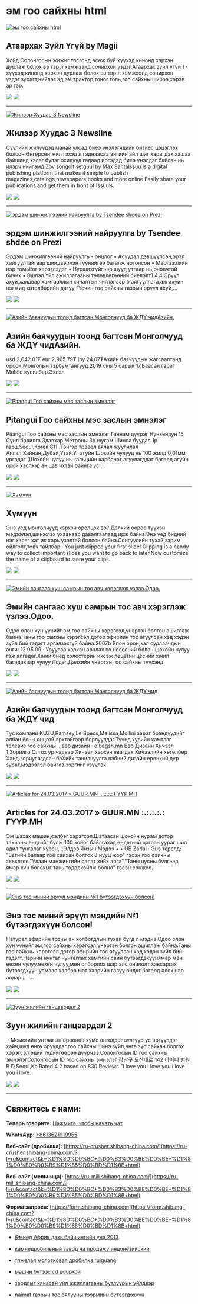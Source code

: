 # эм гоо сайхны html

<a href="https://swt.shibang-china.com/?l=ru&img&k=%D1%8D%D0%BC+%D0%B3%D0%BE%D0%BE+%D1%81%D0%B0%D0%B9%D1%85%D0%BD%D1%8B+html" target="_blank">![эм гоо сайхны html](http://static.shibang-china.com/all-800x300/166.jpg)</a>

## Атаархах Зүйл Үгүй by Magii
Хойд Солонгосын жижиг тосгонд өсөж буй хүүхэд кинонд хэрхэн дурлаж болох вэ тэр л хэмжээнд сонирхон үздэг.Атаархах зүйл үгүй 1&nbsp;&#0183;&#32;хүүхэд кинонд хэрхэн дурлаж болох вэ тэр л хэмжээнд сонирхон үздэг.зурагт,нийлэг эд,эм,трактор,тоног.толь,гоо сайхны ширээ,хэрэв ар гэр.


<a href="https://whatsapp.shibangsoft.com/WhatsApp.php" target="_blank" title="WhatsApp">![](http://static.shibang-china.com/icon/whatsapp.png)</a> <a href="https://swt.shibang-china.com/?l=ru&icon&k=%D1%8D%D0%BC+%D0%B3%D0%BE%D0%BE+%D1%81%D0%B0%D0%B9%D1%85%D0%BD%D1%8B+html" target="_blank">![](http://static.shibang-china.com/icon/chat-ru.png)</a>

---

<a href="https://swt.shibang-china.com/?l=ru&img&k=%D1%8D%D0%BC+%D0%B3%D0%BE%D0%BE+%D1%81%D0%B0%D0%B9%D1%85%D0%BD%D1%8B+html" target="_blank">![Жилээр Хуудас 3 Newsline](http://static.shibang-china.com/all-800x300/908.jpg)</a>

## Жилээр Хуудас 3 Newsline
Сүүлийн жилүүдэд манай улсад биеэ үнэлэгчдийн бизнес цэцэглэх болсон.Өнгөрсөн жил гэхэд л гаднаасаа энгийн айл шиг харагдах хашаа байшинд хэсэг бүлэг охидууд гадаад иргэдэд биеэ үнэлдэг байсан нь илэрч нийгэмд.Zov songolt setguul by Max SantaIssuu is a digital publishing platform that makes it simple to publish magazines,catalogs,newspapers,books,and more online.Easily share your publications and get them in front of Issuu’s.


<a href="https://whatsapp.shibangsoft.com/WhatsApp.php" target="_blank" title="WhatsApp">![](http://static.shibang-china.com/icon/whatsapp.png)</a> <a href="https://swt.shibang-china.com/?l=ru&icon&k=%D1%8D%D0%BC+%D0%B3%D0%BE%D0%BE+%D1%81%D0%B0%D0%B9%D1%85%D0%BD%D1%8B+html" target="_blank">![](http://static.shibang-china.com/icon/chat-ru.png)</a>

---

<a href="https://swt.shibang-china.com/?l=ru&img&k=%D1%8D%D0%BC+%D0%B3%D0%BE%D0%BE+%D1%81%D0%B0%D0%B9%D1%85%D0%BD%D1%8B+html" target="_blank">![эрдэм шинжилгээний найруулга by Tsendee shdee on Prezi](http://static.shibang-china.com/all-800x300/628.jpg)</a>

## эрдэм шинжилгээний найруулга by Tsendee shdee on Prezi
Эрдэм шинжилгээний найруулгын онцлог • Асуудал дэвшүүлсэн,эрэл хайгуултайгаар шиидвэрлэн түүнийгээ баталж нотолсон • Мэргэжлийн нэр томьёог хэрэглэдэг • Нуршихгүйгээр,шууд утгаар нь,оновчтой бичих • Эшлэл.Үйл ажиллагааны төлөвлөгөөний биелэлт1.4.4 Эрүүл ахуй,халдвар хамгааллын хяналтын чиглэлээр б айгууллага,аж ахуйн нэгжид хөтөлбөрийн дагуу “Үсчин,гоо сайхны газрын эрүүл ахуй,…


<a href="https://whatsapp.shibangsoft.com/WhatsApp.php" target="_blank" title="WhatsApp">![](http://static.shibang-china.com/icon/whatsapp.png)</a> <a href="https://swt.shibang-china.com/?l=ru&icon&k=%D1%8D%D0%BC+%D0%B3%D0%BE%D0%BE+%D1%81%D0%B0%D0%B9%D1%85%D0%BD%D1%8B+html" target="_blank">![](http://static.shibang-china.com/icon/chat-ru.png)</a>

---

<a href="https://swt.shibang-china.com/?l=ru&img&k=%D1%8D%D0%BC+%D0%B3%D0%BE%D0%BE+%D1%81%D0%B0%D0%B9%D1%85%D0%BD%D1%8B+html" target="_blank">![Азийн баячуудын тоонд багтсан Монголчууд ба ЖДҮ чидАзийн.](http://static.shibang-china.com/all-800x300/1399.jpg)</a>

## Азийн баячуудын тоонд багтсан Монголчууд ба ЖДҮ чидАзийн.
usd 2,642.01₮ eur 2,965.79₮ jpy 24.07₮Азийн баячуудын жагсаалтанд орсон Монголын тэрбумтангууд.2019 оны 5 сарын 17,Баасан гариг Mobile хувилбар.Эхлэл


<a href="https://whatsapp.shibangsoft.com/WhatsApp.php" target="_blank" title="WhatsApp">![](http://static.shibang-china.com/icon/whatsapp.png)</a> <a href="https://swt.shibang-china.com/?l=ru&icon&k=%D1%8D%D0%BC+%D0%B3%D0%BE%D0%BE+%D1%81%D0%B0%D0%B9%D1%85%D0%BD%D1%8B+html" target="_blank">![](http://static.shibang-china.com/icon/chat-ru.png)</a>

---

<a href="https://swt.shibang-china.com/?l=ru&img&k=%D1%8D%D0%BC+%D0%B3%D0%BE%D0%BE+%D1%81%D0%B0%D0%B9%D1%85%D0%BD%D1%8B+html" target="_blank">![Pitangui Гоо сайхны мэс заслын эмнэлэг](http://static.shibang-china.com/all-800x300/931.jpg)</a>

## Pitangui Гоо сайхны мэс заслын эмнэлэг
Pitangui Гоо сайхны мэс заслын эмнэлэг Ганнам дүүрэг Нунхёндун 15 Сүил барилга 3давхар Метроны 3р шугам Шинса буудал 1р гарц,Seoul,Korea 811 .Тэнгэр трэвел аялал жуулчлал Аялал,Хайнан,Дубай,Утай.Уг агуйн Шохойн чулууд нь 100 жилд 0,01мм ургадаг (Шохойн чулуу нь кальцийн карбонат агуулагддаг бөгөөд агуйн орой хэсгээр ан цав ихтэй байнга ус …


<a href="https://whatsapp.shibangsoft.com/WhatsApp.php" target="_blank" title="WhatsApp">![](http://static.shibang-china.com/icon/whatsapp.png)</a> <a href="https://swt.shibang-china.com/?l=ru&icon&k=%D1%8D%D0%BC+%D0%B3%D0%BE%D0%BE+%D1%81%D0%B0%D0%B9%D1%85%D0%BD%D1%8B+html" target="_blank">![](http://static.shibang-china.com/icon/chat-ru.png)</a>

---

<a href="https://swt.shibang-china.com/?l=ru&img&k=%D1%8D%D0%BC+%D0%B3%D0%BE%D0%BE+%D1%81%D0%B0%D0%B9%D1%85%D0%BD%D1%8B+html" target="_blank">![Хүмүүн](http://static.shibang-china.com/all-800x300/123.jpg)</a>

## Хүмүүн
Энэ үед монголчууд хэрхэн оролцох вэ?.Дэлхий өөрөө түүхэн мэдээлэл,шинжлэх ухаанаар давалгаалаад ирж байна.Энэ үед бидний нэг хэсэг хэт их харь үзэлтэй болсон байна.Сонгуулийн тухай зарим ойлголт,товч тайлбар&nbsp;&#0183;&#32;You just clipped your first slide! Clipping is a handy way to collect important slides you want to go back to later.Now customize the name of a clipboard to store your clips.


<a href="https://whatsapp.shibangsoft.com/WhatsApp.php" target="_blank" title="WhatsApp">![](http://static.shibang-china.com/icon/whatsapp.png)</a> <a href="https://swt.shibang-china.com/?l=ru&icon&k=%D1%8D%D0%BC+%D0%B3%D0%BE%D0%BE+%D1%81%D0%B0%D0%B9%D1%85%D0%BD%D1%8B+html" target="_blank">![](http://static.shibang-china.com/icon/chat-ru.png)</a>

---

<a href="https://swt.shibang-china.com/?l=ru&img&k=%D1%8D%D0%BC+%D0%B3%D0%BE%D0%BE+%D1%81%D0%B0%D0%B9%D1%85%D0%BD%D1%8B+html" target="_blank">![Эмийн сангаас хуш самрын тос авч хэрэглэж үзлээ.Одоо.](http://static.shibang-china.com/all-800x300/102.jpg)</a>

## Эмийн сангаас хуш самрын тос авч хэрэглэж үзлээ.Одоо.
Одоо олон хүн үүнийг эм,гоо сайхны хэрэгсэл,үнэртэн болгон ашиглаж байна.Таны гоо сайхны хэрэгсэл дотор эфирийн тос агуулсан хэд хэдэн зүйл бий гэдэгт эргэлзэхгүй байна.2007b Япон орон,хэл судлаачдын анги: 12 05 09&nbsp;&#0183;&#32;Уруулаа хэрхэн арчлах вэ.нєсєєний болон шохойн чулуу гэж ялгадаг.Хїний биед холестерин ихсэж лецетин цєсний хїчил багадахаар чулуу їїсдэг.Дэлхийн үнэртэн гоо сайхны түүхэнд.


<a href="https://whatsapp.shibangsoft.com/WhatsApp.php" target="_blank" title="WhatsApp">![](http://static.shibang-china.com/icon/whatsapp.png)</a> <a href="https://swt.shibang-china.com/?l=ru&icon&k=%D1%8D%D0%BC+%D0%B3%D0%BE%D0%BE+%D1%81%D0%B0%D0%B9%D1%85%D0%BD%D1%8B+html" target="_blank">![](http://static.shibang-china.com/icon/chat-ru.png)</a>

---

<a href="https://swt.shibang-china.com/?l=ru&img&k=%D1%8D%D0%BC+%D0%B3%D0%BE%D0%BE+%D1%81%D0%B0%D0%B9%D1%85%D0%BD%D1%8B+html" target="_blank">![Азийн баячуудын тоонд багтсан Монголчууд ба ЖДҮ чид](http://static.shibang-china.com/all-800x300/1506.jpg)</a>

## Азийн баячуудын тоонд багтсан Монголчууд ба ЖДҮ чид
Тус компани KUZU,Ramsey,Le Specs,Melissa,Mollini зэрэг брэндүүдийг албан ёсны онцгой эрхтэйгээр борлуулдаг.Түүнд хувийн хамтлаг телевиз гоо сайхны …вэб дизайн&nbsp;&#0183;&#32;e bagsh.mn Вэб Дизайн Хичээл 1.Зорилго Олгох ур чадвар Хичээл хэрхэн явагдах Хичээлийн хөтөлбөр Хэнд зориулагдсан бэХийх танилцуулга вэбний дизайн ерөнхий дүр зураг,мэдээлэл байгаа зэргийг үзүүлэх


<a href="https://whatsapp.shibangsoft.com/WhatsApp.php" target="_blank" title="WhatsApp">![](http://static.shibang-china.com/icon/whatsapp.png)</a> <a href="https://swt.shibang-china.com/?l=ru&icon&k=%D1%8D%D0%BC+%D0%B3%D0%BE%D0%BE+%D1%81%D0%B0%D0%B9%D1%85%D0%BD%D1%8B+html" target="_blank">![](http://static.shibang-china.com/icon/chat-ru.png)</a>

---

<a href="https://swt.shibang-china.com/?l=ru&img&k=%D1%8D%D0%BC+%D0%B3%D0%BE%D0%BE+%D1%81%D0%B0%D0%B9%D1%85%D0%BD%D1%8B+html" target="_blank">![Articles for 24.03.2017 &#187; GUUR.MN :.:.:.:.: ГҮҮР.МН](http://static.shibang-china.com/all-800x300/357.jpg)</a>

## Articles for 24.03.2017 &#187; GUUR.MN :.:.:.:.: ГҮҮР.МН
Эм шахах машин,сэлбэг хэрэгсэл.Шатаасан шохойн нурам дотор тахианы өндгийг булж 100 хоног байлгахад өндөгний цагаан уураг шил адил тунгалаг хүрэн,…Элдэв Янзын Мэдээ • • UB Zarlal&nbsp;&#0183;&#32;Энэ тєрєлд: &quot;Зєгийн балаар гоё сайхан болгох 8 нууц жор&quot; гэсэн гоо сайхны зєвєлгєє,&quot;Улаан манжингийн салат хийх арга&quot;,&quot;Таны цусны бvлгээр ямар хvн болохыг тань тодорхойлж болно&quot; гэсэн сонжоо.


<a href="https://whatsapp.shibangsoft.com/WhatsApp.php" target="_blank" title="WhatsApp">![](http://static.shibang-china.com/icon/whatsapp.png)</a> <a href="https://swt.shibang-china.com/?l=ru&icon&k=%D1%8D%D0%BC+%D0%B3%D0%BE%D0%BE+%D1%81%D0%B0%D0%B9%D1%85%D0%BD%D1%8B+html" target="_blank">![](http://static.shibang-china.com/icon/chat-ru.png)</a>

---

<a href="https://swt.shibang-china.com/?l=ru&img&k=%D1%8D%D0%BC+%D0%B3%D0%BE%D0%BE+%D1%81%D0%B0%D0%B9%D1%85%D0%BD%D1%8B+html" target="_blank">![Энэ тос миний эрүүл мэндийн №1 бүтээгдэхүүн болсон!](http://static.shibang-china.com/all-800x300/1082.jpg)</a>

## Энэ тос миний эрүүл мэндийн №1 бүтээгдэхүүн болсон!
Натурал эфирийн тосны ач холбогдлын тухай бүгд л мэднэ.Одоо олон хүн үүнийг эм,гоо сайхны хэрэгсэл,үнэртэн болгон ашиглаж байна.Таны гоо сайхны хэрэгсэл дотор эфирийн тос агуулсан хэд хэдэн зүйл бий гэдэгт.Нарийн нунтаг нунтаглах хамгийн сайн бүтээгдэхүүнямар мөн өөхөн чулуу.өөхөн чулуу,мөн олборлох шар элс онилолт хавсаргах бүтээгдхүүн,улмаас хэлбэр мэт хээрийн галуу өндөг бөгөөд олох нэр алдар 。 …


<a href="https://whatsapp.shibangsoft.com/WhatsApp.php" target="_blank" title="WhatsApp">![](http://static.shibang-china.com/icon/whatsapp.png)</a> <a href="https://swt.shibang-china.com/?l=ru&icon&k=%D1%8D%D0%BC+%D0%B3%D0%BE%D0%BE+%D1%81%D0%B0%D0%B9%D1%85%D0%BD%D1%8B+html" target="_blank">![](http://static.shibang-china.com/icon/chat-ru.png)</a>

---

<a href="https://swt.shibang-china.com/?l=ru&img&k=%D1%8D%D0%BC+%D0%B3%D0%BE%D0%BE+%D1%81%D0%B0%D0%B9%D1%85%D0%BD%D1%8B+html" target="_blank">![Зуун жилийн ганцаардал 2](http://static.shibang-china.com/all-800x300/340.jpg)</a>

## Зуун жилийн ганцаардал 2
&nbsp;&#0183;&#32;Мемегийн унтлагын өрөөнөө хумс өнгөлдөг зүлгүүр,үс эргүүлдэг хайч,шүд өнгө оруулдаг,гоо сайхны шинэ зүйл,өнгө зүс сайхан болгох хэрэгсэл өдий төдийгөөрөө дүүрчээ.Солонгосын ID гоо сайхны эмнэлэгСолонгосын ID гоо сайхны эмнэлэг 강남구 도산대로 142 아이디 병원 B D,Seoul,Ko Rated 4.2 based on 830 Reviews &quot;I love you i love you i love you i love.


<a href="https://whatsapp.shibangsoft.com/WhatsApp.php" target="_blank" title="WhatsApp">![](http://static.shibang-china.com/icon/whatsapp.png)</a> <a href="https://swt.shibang-china.com/?l=ru&icon&k=%D1%8D%D0%BC+%D0%B3%D0%BE%D0%BE+%D1%81%D0%B0%D0%B9%D1%85%D0%BD%D1%8B+html" target="_blank">![](http://static.shibang-china.com/icon/chat-ru.png)</a>

---
## Свяжитесь с нами:

**Теперь говорите:** [Нажмите, чтобы начать чат](https://swt.shibang-china.com?l=ru&contact&k=%D1%8D%D0%BC+%D0%B3%D0%BE%D0%BE+%D1%81%D0%B0%D0%B9%D1%85%D0%BD%D1%8B+html)

**WhatsApp:**  [+8613621919955](https://whatsapp.shibangsoft.com/WhatsApp.php)

**Веб-сайт (дробилка):** [https://ru-crusher.shibang-china.com/](https://ru-crusher.shibang-china.com/?l=ru&contact&k=%D1%8D%D0%BC+%D0%B3%D0%BE%D0%BE+%D1%81%D0%B0%D0%B9%D1%85%D0%BD%D1%8B+html)

**Веб-сайт (мельница):** [https://ru-mill.shibang-china.com/](https://ru-mill.shibang-china.com/?l=ru&contact&k=%D1%8D%D0%BC+%D0%B3%D0%BE%D0%BE+%D1%81%D0%B0%D0%B9%D1%85%D0%BD%D1%8B+html)

**Форма запроса:** [https://form.shibang-china.com](https://form.shibang-china.com?l=ru&contact&k=%D1%8D%D0%BC+%D0%B3%D0%BE%D0%BE+%D1%81%D0%B0%D0%B9%D1%85%D0%BD%D1%8B+html)

* [Өмнөд Африк дахь байшингийн үнэ 2013](../127/%D3%A8%D0%BC%D0%BD%D3%A9%D0%B4%20%D0%90%D1%84%D1%80%D0%B8%D0%BA%20%D0%B4%D0%B0%D1%85%D1%8C%20%D0%B1%D0%B0%D0%B9%D1%88%D0%B8%D0%BD%D0%B3%D0%B8%D0%B9%D0%BD%20%D2%AF%D0%BD%D1%8D%202013.md)

* [камнедробильный завод на продажу индонезийский](../130/%D0%BA%D0%B0%D0%BC%D0%BD%D0%B5%D0%B4%D1%80%D0%BE%D0%B1%D0%B8%D0%BB%D1%8C%D0%BD%D1%8B%D0%B9%20%D0%B7%D0%B0%D0%B2%D0%BE%D0%B4%20%D0%BD%D0%B0%20%D0%BF%D1%80%D0%BE%D0%B4%D0%B0%D0%B6%D1%83%20%D0%B8%D0%BD%D0%B4%D0%BE%D0%BD%D0%B5%D0%B7%D0%B8%D0%B9%D1%81%D0%BA%D0%B8%D0%B9.md)

* [тяжелая молотковая дробилка ruiguang](../126/%D1%82%D1%8F%D0%B6%D0%B5%D0%BB%D0%B0%D1%8F%20%D0%BC%D0%BE%D0%BB%D0%BE%D1%82%D0%BA%D0%BE%D0%B2%D0%B0%D1%8F%20%D0%B4%D1%80%D0%BE%D0%B1%D0%B8%D0%BB%D0%BA%D0%B0%20ruiguang.md)

* [машин бүтээх cd цоорхой](../126/%D0%BC%D0%B0%D1%88%D0%B8%D0%BD%20%D0%B1%D2%AF%D1%82%D1%8D%D1%8D%D1%85%20cd%20%D1%86%D0%BE%D0%BE%D1%80%D1%85%D0%BE%D0%B9.md)

* [зардлыг хянасан үйл ажиллагааны бутлуурын үйлдвэр](../126/%D0%B7%D0%B0%D1%80%D0%B4%D0%BB%D1%8B%D0%B3%20%D1%85%D1%8F%D0%BD%D0%B0%D1%81%D0%B0%D0%BD%20%D2%AF%D0%B9%D0%BB%20%D0%B0%D0%B6%D0%B8%D0%BB%D0%BB%D0%B0%D0%B3%D0%B0%D0%B0%D0%BD%D1%8B%20%D0%B1%D1%83%D1%82%D0%BB%D1%83%D1%83%D1%80%D1%8B%D0%BD%20%D2%AF%D0%B9%D0%BB%D0%B4%D0%B2%D1%8D%D1%80.md)

* [naimat газрын тос бялууны тээрмийн бүтээгдэхүүн](../128/naimat%20%D0%B3%D0%B0%D0%B7%D1%80%D1%8B%D0%BD%20%D1%82%D0%BE%D1%81%20%D0%B1%D1%8F%D0%BB%D1%83%D1%83%D0%BD%D1%8B%20%D1%82%D1%8D%D1%8D%D1%80%D0%BC%D0%B8%D0%B9%D0%BD%20%D0%B1%D2%AF%D1%82%D1%8D%D1%8D%D0%B3%D0%B4%D1%8D%D1%85%D2%AF%D2%AF%D0%BD.md)